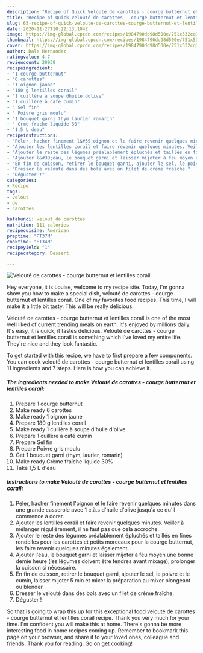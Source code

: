 ```yaml
---
description: "Recipe of Quick Velouté de carottes - courge butternut et lentilles corail"
title: "Recipe of Quick Velouté de carottes - courge butternut et lentilles corail"
slug: 65-recipe-of-quick-veloute-de-carottes-courge-butternut-et-lentilles-corail
date: 2020-11-27T10:22:13.104Z
image: https://img-global.cpcdn.com/recipes/1984790dd98d500e/751x532cq70/veloute-de-carottes-courge-butternut-et-lentilles-corail-photo-principale-de-la-recette.jpg
thumbnail: https://img-global.cpcdn.com/recipes/1984790dd98d500e/751x532cq70/veloute-de-carottes-courge-butternut-et-lentilles-corail-photo-principale-de-la-recette.jpg
cover: https://img-global.cpcdn.com/recipes/1984790dd98d500e/751x532cq70/veloute-de-carottes-courge-butternut-et-lentilles-corail-photo-principale-de-la-recette.jpg
author: Dale Hernandez
ratingvalue: 4.7
reviewcount: 20938
recipeingredient:
- "1 courge butternut"
- "6 carottes"
- "1 oignon jaune"
- "180 g lentilles corail"
- "1 cuillère à soupe dhuile dolive"
- "1 cuillère à café cumin"
- " Sel fin"
- " Poivre gris moulu"
- "1 bouquet garni thym laurier romarin"
- " Crme frache liquide 30"
- "1,5 L deau"
recipeinstructions:
- "Peler, hacher finement l&#39;oignon et le faire revenir quelques minutes dans une grande casserole avec 1 c.à.s d&#39;huile d&#39;olive jusqu&#39;à ce qu&#39;il commence à dorer."
- "Ajouter les lentilles corail et faire revenir quelques minutes. Veiller à mélanger régulièrement, il ne faut pas que cela accroche."
- "Ajouter le reste des légumes préalablement épluchés et taillés en fines rondelles pour les carottes et petits morceaux pour la courge butternut, les faire revenir quelques minutes également."
- "Ajouter l&#39;eau, le bouquet garni et laisser mijoter à feu moyen une bonne demie heure (les légumes doivent être tendres avant mixage), prolonger la cuisson si nécessaire."
- "En fin de cuisson, retirer le bouquet garni, ajouter le sel, le poivre et le cumin, laisser mijoter 5 min et mixer la préparation au mixer plongeant ou blender."
- "Dresser le velouté dans des bols avec un filet de crème fraîche."
- "Déguster !"
categories:
- Recipe
tags:
- velout
- de
- carottes

katakunci: velout de carottes 
nutrition: 111 calories
recipecuisine: American
preptime: "PT37M"
cooktime: "PT34M"
recipeyield: "1"
recipecategory: Dessert

---
```



![Velouté de carottes - courge butternut et lentilles corail](https://img-global.cpcdn.com/recipes/1984790dd98d500e/751x532cq70/veloute-de-carottes-courge-butternut-et-lentilles-corail-photo-principale-de-la-recette.jpg)

Hey everyone, it is Louise, welcome to my recipe site. Today, I'm gonna show you how to make a special dish, velouté de carottes - courge butternut et lentilles corail. One of my favorites food recipes. This time, I will make it a little bit tasty. This will be really delicious.

Velouté de carottes - courge butternut et lentilles corail is one of the most well liked of current trending meals on earth. It's enjoyed by millions daily. It's easy, it is quick, it tastes delicious. Velouté de carottes - courge butternut et lentilles corail is something which I've loved my entire life. They're nice and they look fantastic.




To get started with this recipe, we have to first prepare a few components. You can cook velouté de carottes - courge butternut et lentilles corail using 11 ingredients and 7 steps. Here is how you can achieve it.

<!--inarticleads1-->

##### The ingredients needed to make Velouté de carottes - courge butternut et lentilles corail:

1. Prepare 1 courge butternut
1. Make ready 6 carottes
1. Make ready 1 oignon jaune
1. Prepare 180 g lentilles corail
1. Make ready 1 cuillère à soupe d&#39;huile d&#39;olive
1. Prepare 1 cuillère à café cumin
1. Prepare  Sel fin
1. Prepare  Poivre gris moulu
1. Get 1 bouquet garni (thym, laurier, romarin)
1. Make ready  Crème fraîche liquide 30%
1. Take 1,5 L d&#39;eau




<!--inarticleads2-->

##### Instructions to make Velouté de carottes - courge butternut et lentilles corail:

1. Peler, hacher finement l&#39;oignon et le faire revenir quelques minutes dans une grande casserole avec 1 c.à.s d&#39;huile d&#39;olive jusqu&#39;à ce qu&#39;il commence à dorer.
1. Ajouter les lentilles corail et faire revenir quelques minutes. Veiller à mélanger régulièrement, il ne faut pas que cela accroche.
1. Ajouter le reste des légumes préalablement épluchés et taillés en fines rondelles pour les carottes et petits morceaux pour la courge butternut, les faire revenir quelques minutes également.
1. Ajouter l&#39;eau, le bouquet garni et laisser mijoter à feu moyen une bonne demie heure (les légumes doivent être tendres avant mixage), prolonger la cuisson si nécessaire.
1. En fin de cuisson, retirer le bouquet garni, ajouter le sel, le poivre et le cumin, laisser mijoter 5 min et mixer la préparation au mixer plongeant ou blender.
1. Dresser le velouté dans des bols avec un filet de crème fraîche.
1. Déguster !




So that is going to wrap this up for this exceptional food velouté de carottes - courge butternut et lentilles corail recipe. Thank you very much for your time. I'm confident you will make this at home. There's gonna be more interesting food in home recipes coming up. Remember to bookmark this page on your browser, and share it to your loved ones, colleague and friends. Thank you for reading. Go on get cooking!
